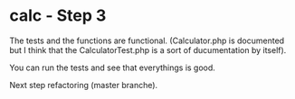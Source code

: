 calc - Step 3
====

The tests and the functions are functional. (Calculator.php is documented but I think that the CalculatorTest.php is a sort of ducumentation by itself).

You can run the tests and see that everythings is good.

Next step refactoring (master branche).